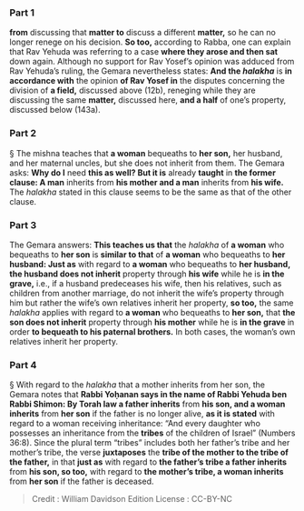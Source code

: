 
### Part 1
<b>from</b> discussing that <b>matter to</b> discuss a different <b>matter,</b> so he can no longer renege on his decision. <b>So too,</b> according to Rabba, one can explain that Rav Yehuda was referring to a case <b>where they arose and then sat</b> down again. Although no support for Rav Yosef’s opinion was adduced from Rav Yehuda’s ruling, the Gemara nevertheless states: <b>And the <i>halakha</i></b> is <b>in accordance with</b> the opinion <b>of Rav Yosef in</b> the disputes concerning the division of <b>a field,</b> discussed above (12b), reneging while they are discussing the same <b>matter,</b> discussed here, <b>and a half</b> of one’s property, discussed below (143a).

### Part 2
§ The mishna teaches that <b>a woman</b> bequeaths to <b>her son,</b> her husband, and her maternal uncles, but she does not inherit from them. The Gemara asks: <b>Why do I</b> need <b>this as well? But it is</b> already <b>taught</b> in <b>the former clause: A man</b> inherits from <b>his mother and a man</b> inherits from <b>his wife.</b> The <i>halakha</i> stated in this clause seems to be the same as that of the other clause.

### Part 3
The Gemara answers: <b>This teaches us that</b> the <i>halakha</i> of <b>a woman</b> who bequeaths to <b>her son</b> is <b>similar to that</b> of <b>a woman</b> who bequeaths to <b>her husband: Just as</b> with regard to <b>a woman</b> who bequeaths to <b>her husband, the husband does not inherit</b> property through <b>his wife</b> while he is <b>in the grave,</b> i.e., if a husband predeceases his wife, then his relatives, such as children from another marriage, do not inherit the wife’s property through him but rather the wife’s own relatives inherit her property, <b>so too,</b> the same <i>halakha</i> applies with regard to <b>a woman</b> who bequeaths to <b>her son,</b> that <b>the son does not inherit</b> property through <b>his mother</b> while he is <b>in the grave</b> in order <b>to bequeath to his paternal brothers.</b> In both cases, the woman’s own relatives inherit her property.

### Part 4
§ With regard to the <i>halakha</i> that a mother inherits from her son, the Gemara notes that <b>Rabbi Yoḥanan says in the name of Rabbi Yehuda ben Rabbi Shimon: By Torah law a father inherits</b> from <b>his son, and a woman inherits</b> from <b>her son</b> if the father is no longer alive, <b>as it is stated</b> with regard to a woman receiving inheritance: “And every daughter who possesses an inheritance from the <b>tribes</b> of the children of Israel” (Numbers 36:8). Since the plural term “tribes” includes both her father’s tribe and her mother’s tribe, the verse <b>juxtaposes</b> the <b>tribe of the mother to the tribe of the father,</b> in that <b>just as</b> with regard to <b>the father’s tribe a father inherits</b> from <b>his son, so too,</b> with regard to <b>the mother’s tribe, a woman inherits</b> from <b>her son</b> if the father is deceased.

>Credit : William Davidson Edition
>License : CC-BY-NC